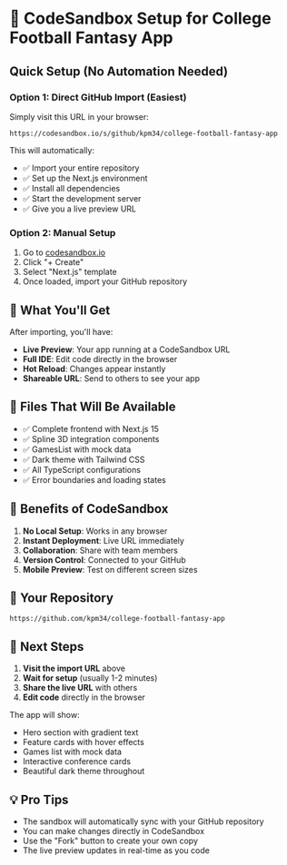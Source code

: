 # 🚀 CodeSandbox Setup for College Football Fantasy App

## Quick Setup (No Automation Needed)

### Option 1: Direct GitHub Import (Easiest)
Simply visit this URL in your browser:
```
https://codesandbox.io/s/github/kpm34/college-football-fantasy-app
```

This will automatically:
- ✅ Import your entire repository
- ✅ Set up the Next.js environment
- ✅ Install all dependencies
- ✅ Start the development server
- ✅ Give you a live preview URL

### Option 2: Manual Setup
1. Go to [codesandbox.io](https://codesandbox.io)
2. Click "+ Create"
3. Select "Next.js" template
4. Once loaded, import your GitHub repository

## 🎯 What You'll Get

After importing, you'll have:
- **Live Preview**: Your app running at a CodeSandbox URL
- **Full IDE**: Edit code directly in the browser
- **Hot Reload**: Changes appear instantly
- **Shareable URL**: Send to others to see your app

## 📁 Files That Will Be Available

- ✅ Complete frontend with Next.js 15
- ✅ Spline 3D integration components
- ✅ GamesList with mock data
- ✅ Dark theme with Tailwind CSS
- ✅ All TypeScript configurations
- ✅ Error boundaries and loading states

## 🎉 Benefits of CodeSandbox

1. **No Local Setup**: Works in any browser
2. **Instant Deployment**: Live URL immediately
3. **Collaboration**: Share with team members
4. **Version Control**: Connected to your GitHub
5. **Mobile Preview**: Test on different screen sizes

## 🔗 Your Repository
```
https://github.com/kpm34/college-football-fantasy-app
```

## 🚀 Next Steps

1. **Visit the import URL** above
2. **Wait for setup** (usually 1-2 minutes)
3. **Share the live URL** with others
4. **Edit code** directly in the browser

The app will show:
- Hero section with gradient text
- Feature cards with hover effects
- Games list with mock data
- Interactive conference cards
- Beautiful dark theme throughout

## 💡 Pro Tips

- The sandbox will automatically sync with your GitHub repository
- You can make changes directly in CodeSandbox
- Use the "Fork" button to create your own copy
- The live preview updates in real-time as you code 